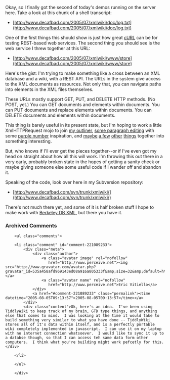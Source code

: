 Okay, so I finally got the second of today's demos running on the server here.  Take a look at this chunk of a shell transcript:

* [http://www.decafbad.com/2005/07/xmlwiki/doc/log.txt](http://www.decafbad.com/2005/07/xmlwiki/doc/log.txt)

One of the first things this should show is just how great [cURL][curl] can be for testing REST-based web services.  The second thing you should see is the web service I threw together at this URL:

* [http://www.decafbad.com/2005/07/xmlwiki/www/store](http://www.decafbad.com/2005/07/xmlwiki/www/store)

Here's the gist: I'm trying to make something like a cross between an XML database and a wiki, with a REST API.  The URLs in the system give access to the XML documents as resources.  Not only that, you can navigate paths into elements in the XML files themselves.  

These URLs mostly support GET, PUT, and DELETE HTTP methods.  (No POST, yet.)  You can GET documents and elements within documents.  You can PUT documents and replace elements within documents.  You can DELETE documents and elements within documents.

This thing is barely useful in its present state, but I'm hoping to work a little XmlHTTPRequest mojo to join [my outliner][outliner], [some paragraph editing][qmpara] with some [purple number][pn] inspiration, and [maybe][d0] [a few][da] [other][d1] [things][d2] together into something interesting.

But, who knows if I'll ever get the pieces together--or if I've even got my head on straight about how all this will work.  I'm throwing this out there in a very early, probably broken state in the hopes of getting a sanity check or maybe giving someone else some useful code if I wander off and abandon it.

Speaking of the code, look over here in my Subversion repository:

* [http://www.decafbad.com/svn/trunk/xmlwiki/](http://www.decafbad.com/svn/trunk/xmlwiki/)

There's not much there yet, and some of it is half broken stuff I hope to make work with [Berkeley DB XML][dbxml], but there you have it.

[pn]: http://www.eekim.com/software/purple/purple.html
[dbxml]: http://www.sleepycat.com/products/xml.shtml
[da]: http://www.decafbad.com/blog/2004/12/23/abook1
[d0]: http://www.decafbad.com/blog/2004/11/30/nextgenwebapps
[d1]: http://www.decafbad.com/blog/2005/07/02/css_treemaps
[d2]: http://www.decafbad.com/blog/2005/07/02/drag_the_boxes_stretch_the_lines
[qmpara]: http://www.quirksmode.org/dom/cms.html
[outliner]: http://www.decafbad.com/blog/2005/07/12/xoxo_outliner_experiment
[curl]: http://curl.haxx.se

<div id="comments" class="comments archived-comments">
            <h3>Archived Comments</h3>
            
        <ul class="comments">
            
        <li class="comment" id="comment-221089233">
            <div class="meta">
                <div class="author">
                    <a class="avatar image" rel="nofollow" 
                       href="http://www.perceive.net"><img src="http://www.gravatar.com/avatar.php?gravatar_id=535a458afd969143ed08a916a805333f&amp;size=32&amp;default=http://mediacdn.disqus.com/1320279820/images/noavatar32.png"/></a>
                    <a class="avatar name" rel="nofollow" 
                       href="http://www.perceive.net">Eric Vitiello</a>
                </div>
                <a href="#comment-221089233" class="permalink"><time datetime="2005-08-05T09:13:57">2005-08-05T09:13:57</time></a>
            </div>
            <div class="content">Ok, here's an idea.  I've been using TiddlyWiki to keep track of my brain, GTD type things, and anything else that comes to mind.  I was looking at the time it would take to build something very similar to what you have done -- TiddlyWiki stores all of it's data within itself, and is a perfectly portable wiki completely implemented in javascript.  I can use it on my laptop with no internet connection whatsoever.  I would like to sync it up to a databse though, so that I can access teh same data form other computers.  I think what you're building might work pefcetly for this.</div>
            
        </li>
    
        </ul>
    
        </div>
    